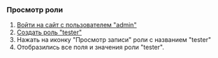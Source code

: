 ### Просмотр роли

1. [Войти на сайт с пользователем "admin"](../../../../0.%20Шаги/1.%20Войти%20на%20сайт%20с%20пользователем%20username.md)
1. [Создать роль "tester"](../../../../0.%20Шаги/4.%20Создать%20роль%20с%20именем%20tester.md)
1. Нажать на иконку "Просмотр записи" роли с названием "tester"
1. Отобразились все поля и значения роли "tester".
